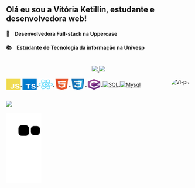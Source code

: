 ## Olá eu sou a Vitória Ketillin, estudante e desenvolvedora web!

#### 🚀 Desenvolvedora Full-stack na Uppercase
#### 📚 Estudante de Tecnologia da informação na Univesp
<br/>
<div align="center">
  <a href="https://github.com/viKetillin">
  <img height="180em" src="https://github-readme-stats.vercel.app/api?username=viKetillin&show_icons=true&theme=dracula&include_all_commits=true&count_private=true"/>
  <img height="180em" src="https://github-readme-stats.vercel.app/api/top-langs/?username=viKetillin&layout=compact&langs_count=7&theme=dracula"/>
</div>
<div style="display: inline_block"><br>
  <img align="center" alt="Js" height="30" width="40" src="https://raw.githubusercontent.com/devicons/devicon/master/icons/javascript/javascript-plain.svg">
  <img align="center" alt="Ts" height="30" width="40" src="https://raw.githubusercontent.com/devicons/devicon/master/icons/typescript/typescript-plain.svg">
  <img align="center" alt="React" height="30" width="40" src="https://raw.githubusercontent.com/devicons/devicon/master/icons/react/react-original.svg">
  <img align="center" alt="HTML" height="30" width="40" src="https://raw.githubusercontent.com/devicons/devicon/master/icons/html5/html5-original.svg">
  <img align="center" alt="CSS" height="30" width="40" src="https://raw.githubusercontent.com/devicons/devicon/master/icons/css3/css3-original.svg">
  <img align="center" alt="Csharp" height="30" width="40" src="https://raw.githubusercontent.com/devicons/devicon/master/icons/csharp/csharp-original.svg">
  <img align="center" alt="SQL" height="30" width="40" src="https://cdn.jsdelivr.net/gh/devicons/devicon/icons/microsoftsqlserver/microsoftsqlserver-plain-wordmark.svg">
  <img align="center" alt="Mysql" height="30" width="40" src="https://cdn.jsdelivr.net/gh/devicons/devicon/icons/mysql/mysql-original.svg">
  <img align="right" alt="Vi-pic" height="150" style="border-radius:50px;" src="https://i.ibb.co/DLwRPj0/Webp-net-gifmaker.gif?width=676&height=676">
  
  ##
 
<div> 
<a href="https://www.linkedin.com/in/vitoriaketillinfusco" target="_blank"><img src="https://img.shields.io/badge/-LinkedIn-%230077B5?style=for-the-badge&logo=linkedin&logoColor=white" target="_blank"></a> 
 
  ![Snake animation](https://github.com/rafaballerini/rafaballerini/blob/output/github-contribution-grid-snake.svg)
 
</div>
